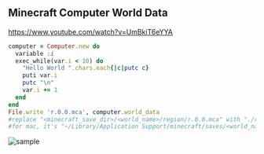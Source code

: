 ## Minecraft Computer World Data

https://www.youtube.com/watch?v=UmBkiT6eYYA

```ruby
computer = Computer.new do
  variable :i
  exec_while(var.i < 10) do
    "Hello World ".chars.each{|c|putc c}
    puti var.i
    putc "\n"
    var.i += 1
  end
end
File.write 'r.0.0.mca', computer.world_data
#replace "<minecraft_save_dir>/<world_name>/region/r.0.0.mca" with "./r.0.0.mca"
#for mac, it's "~/Library/Application Support/minecraft/saves/<world_name>/region/r.0.0.mca"
```
![sample](https://dl.dropboxusercontent.com/u/102060740/mc_helloworld.png)
